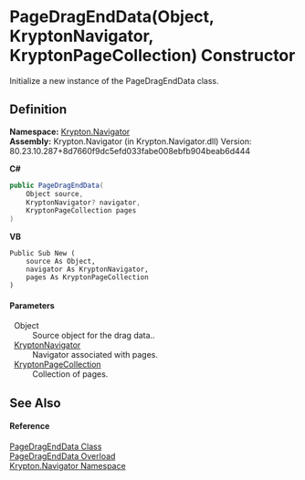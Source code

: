 # PageDragEndData(Object, KryptonNavigator, KryptonPageCollection) Constructor


Initialize a new instance of the PageDragEndData class.



## Definition
**Namespace:** <a href="a21ac074-d119-3dc6-bd1c-d3a12c0128bc.md">Krypton.Navigator</a>  
**Assembly:** Krypton.Navigator (in Krypton.Navigator.dll) Version: 80.23.10.287+8d7660f9dc5efd033fabe008ebfb904beab6d444

**C#**
``` C#
public PageDragEndData(
	Object source,
	KryptonNavigator? navigator,
	KryptonPageCollection pages
)
```
**VB**
``` VB
Public Sub New ( 
	source As Object,
	navigator As KryptonNavigator,
	pages As KryptonPageCollection
)
```



#### Parameters
<dl><dt>  Object</dt><dd>Source object for the drag data..</dd><dt>  <a href="5b32a15b-85d7-1db8-3c10-e43632f905eb.md">KryptonNavigator</a></dt><dd>Navigator associated with pages.</dd><dt>  <a href="aa191959-9fda-d1f2-d8e9-3912d7654c1c.md">KryptonPageCollection</a></dt><dd>Collection of pages.</dd></dl>

## See Also


#### Reference
<a href="0c26121e-2e6a-e3c0-21a4-2a1ddbb8d2dc.md">PageDragEndData Class</a>  
<a href="8653a5a6-ccba-d6a0-b774-f27e1b3d916a.md">PageDragEndData Overload</a>  
<a href="a21ac074-d119-3dc6-bd1c-d3a12c0128bc.md">Krypton.Navigator Namespace</a>  
